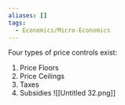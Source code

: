 ```yaml
---
aliases: []
tags:
  - Economics/Micro-Economics
---
```


Four types of price controls exist:

1. Price Floors
2. Price Ceilings
3. Taxes
4. Subsidies
   ![[Untitled 32.png]]
